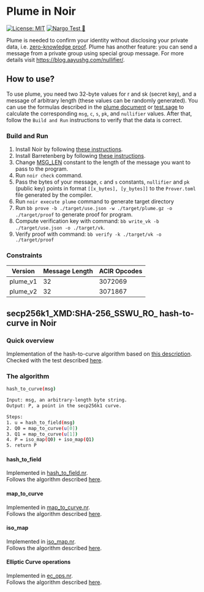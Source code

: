 # Plume in Noir

[![License: MIT](https://img.shields.io/badge/License-MIT-blue.svg)](https://opensource.org/licenses/MIT) [![Nargo Test 🌌](https://github.com/distributed-lab/noir-plume/actions/workflows/test.yml/badge.svg)](https://github.com/distributed-lab/noir-plume/actions/workflows/test.yml)

Plume is needed to confirm your identity without disclosing your private data, i.e. [zero-knowledge proof](https://en.wikipedia.org/wiki/Zero-knowledge_proof). Plume has another feature: you can send a message from a private group using special group message. For more details visit <https://blog.aayushg.com/nullifier/>.

## How to use?

To use plume, you need two 32-byte values for r and sk (secret key), and a message of arbitrary length (these values can be randomly generated). You can use the formulas described in the [plume document](https://aayushg.com/thesis.pdf) or [test.sage](tests/test.sage) to calculate the corresponding `msg`, `c`, `s`, `pk`, and `nullifier` values. After that, follow the `Build and Run` instructions to verify that the data is correct.

### Build and Run

1. Install Noir by following [these instructions](https://noir-lang.org/docs/getting_started/installation/).
2. Install Barretenberg by following [these instructions](https://noir-lang.org/docs/getting_started/backend/).
3. Change [MSG_LEN](src/constants.nr) constant to the length of the message you want to pass to the program.
4. Run `noir check` command.
5. Pass the bytes of your message, `c` and `s` constants, `nullifier` and `pk` (public key) points in format `[[x_bytes], [y_bytes]]` to the `Prover.toml` file generated by the compiler.
6. Run `noir execute plume` command to generate target directory
7. Run `bb prove -b ./target/use.json -w ./target/plume.gz -o ./target/proof` to generate proof for program.
8. Compute verification key with command: `bb write_vk -b ./target/use.json -o ./target/vk`.
9. Verify proof with command: `bb verify -k ./target/vk -o ./target/proof`

### Constraints

| Version   | Message Length | ACIR Opcodes |
|-----------|----------------|--------------|
| plume_v1  | 32             | 3072069      |
| plume_v2  | 32             | 3071867      |

## secp256k1_XMD:SHA-256_SSWU_RO_ hash-to-curve in Noir

### Quick overview

Implementation of the hash-to-curve algorithm based on [this description](https://datatracker.ietf.org/doc/id/draft-irtf-cfrg-hash-to-curve-06.html).  
Checked with the test described [here](https://www.ietf.org/archive/id/draft-irtf-cfrg-hash-to-curve-13.html#appendix-J.8.1).

### The algorithm

```bash
hash_to_curve(msg)

Input: msg, an arbitrary-length byte string.
Output: P, a point in the secp256k1 curve.

Steps:
1. u = hash_to_field(msg)
2. Q0 = map_to_curve(u[0])
3. Q1 = map_to_curve(u[1])
4. P = iso_map(Q0) + iso_map(Q1)
5. return P
```

#### hash_to_field

Implemented in [hash_to_field.nr](crates/plume/src/hash_to_field.nr).  
Follows the algorithm described [here](https://www.ietf.org/archive/id/draft-irtf-cfrg-hash-to-curve-13.html#hashtofield).

#### map_to_curve

Implemented in [map_to_curve.nr](crates/plume/src/map_to_curve.nr).  
Follows the algorithm described [here](https://www.ietf.org/archive/id/draft-irtf-cfrg-hash-to-curve-13.html#simple-swu).

#### iso_map

Implemented in [iso_map.nr](crates/plume/src/iso_map.nr).  
Follows the algorithm described [here](https://www.ietf.org/archive/id/draft-irtf-cfrg-hash-to-curve-13.html#appx-iso-secp256k1).

#### Elliptic Curve operations

Implemented in [ec_ops.nr](crates/plume/src/ec_ops.nr).  
Follows the algorithm described [here](https://www.rareskills.io/post/elliptic-curve-addition).
